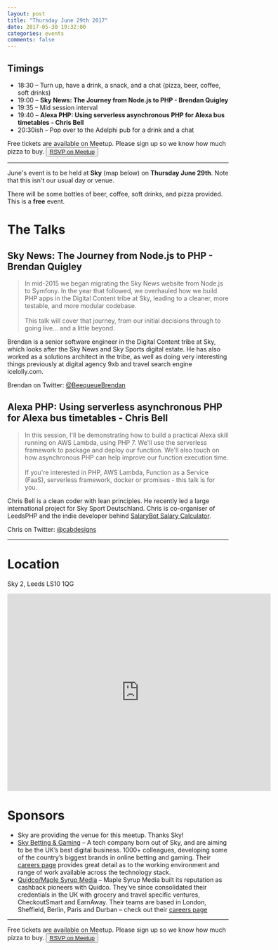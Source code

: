 ```yaml
---
layout: post
title: "Thursday June 29th 2017"
date: 2017-05-30 19:32:00
categories: events
comments: false
---
```


## Timings
* 18:30 – Turn up, have a drink, a snack, and a chat (pizza, beer, coffee, soft drinks)
* 19:00 – **Sky News: The Journey from Node.js to PHP - Brendan Quigley**
* 19:35 – Mid session interval
* 19:40 – **Alexa PHP: Using serverless asynchronous PHP for Alexa bus timetables - Chris Bell**
* 20:30ish – Pop over to the Adelphi pub for a drink and a chat

Free tickets are available on Meetup. Please sign up so we know how much pizza to buy. <button>[RSVP on Meetup](https://www.meetup.com/leedsphp/events/240601179/)</button>

<hr/>

June's event is to be held at **Sky** (map below) on **Thursday June 29th**. Note that this isn't our usual day or venue.

There will be some bottles of beer, coffee, soft drinks, and pizza provided. This is a **free** event.

# The Talks

## Sky News: The Journey from Node.js to PHP - Brendan Quigley

> In mid-2015 we began migrating the Sky News website from Node.js to Symfony.  In the year that followed, we overhauled how we build PHP apps in the Digital Content tribe at Sky, leading to a cleaner, more testable, and more modular codebase.<br/><br/>This talk will cover that journey, from our initial decisions through to going live… and a little beyond.

Brendan is a senior software engineer in the Digital Content tribe at Sky, which looks after the Sky News and Sky Sports digital estate. He has also worked as a solutions architect in the tribe, as well as doing very interesting things previously at digital agency 9xb and travel search engine icelolly.com.

Brendan on Twitter: [@BeequeueBrendan](https://twitter.com/beequeuebrendan)

## Alexa PHP: Using serverless asynchronous PHP for Alexa bus timetables - Chris Bell

> In this session, I'll be demonstrating how to build a practical Alexa skill running on AWS Lambda, using PHP 7. We'll use the serverless framework to package and deploy our function. We'll also touch on how asynchronous PHP can help improve our function execution time.<br/><br/>If you're interested in PHP, AWS Lambda, Function as a Service (FaaS), serverless framework, docker or promises - this talk is for you.

Chris Bell is a clean coder with lean principles. He recently led a large international project for Sky Sport Deutschland. Chris is co-organiser of LeedsPHP and the indie developer behind [SalaryBot Salary Calculator](https://salarybot.co.uk/).

Chris on Twitter: [@cabdesigns](https://twitter.com/cabdesigns)

<hr/>

# Location

Sky 2, Leeds LS10 1QG
<iframe src="https://www.google.com/maps/embed?pb=!1m18!1m12!1m3!1d1422.4678640965142!2d-1.5329736775365983!3d53.79003206444947!2m3!1f0!2f0!3f0!3m2!1i1024!2i768!4f13.1!3m3!1m2!1s0x48795c3db434b0d7%3A0x6d40761b2598cee2!2sSky+2!5e1!3m2!1sen!2suk!4v1496690523895" width="600" height="450" frameborder="0" style="border:0" allowfullscreen></iframe>

# Sponsors

* Sky are providing the venue for this meetup. Thanks Sky!
* [Sky Betting & Gaming](http://skybetcareers.com/about-us) – A tech company born out of Sky, and are aiming to be the UK’s best digital business. 1000+ colleagues, developing some of the country’s biggest brands in online betting and gaming. Their [careers page](http://skybetcareers.com/) provides great detail as to the working environment and range of work available across the technology stack.
* [Quidco/Maple Syrup Media](https://www.maplesyrupmedia.com/our-story/) – Maple Syrup Media built its reputation as cashback pioneers with Quidco. They’ve since consolidated their credentials in the UK with grocery and travel specific ventures, CheckoutSmart and EarnAway. Their teams are based in London, Sheffield, Berlin, Paris and Durban – check out their [careers page](https://www.maplesyrupmedia.com/careers/)

<hr/>

Free tickets are available on Meetup. Please sign up so we know how much pizza to buy. <button>[RSVP on Meetup](https://www.meetup.com/leedsphp/events/240601179/)</button>
